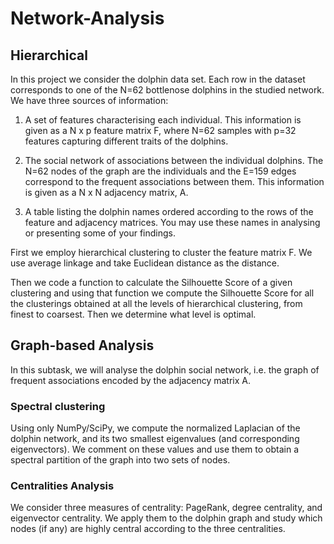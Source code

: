 # Network-Analysis

## Hierarchical

In this project we consider the dolphin data set. Each row in the dataset corresponds to one of the N=62 bottlenose dolphins in the studied network. We have three sources of information:

1. A set of features characterising each individual. This information is given as a N x p feature matrix F,
where N=62 samples with p=32 features capturing different traits of the dolphins.

2. The social network of associations between the individual dolphins. The N=62 nodes of the graph are
the individuals and the E=159 edges correspond to the frequent associations between them. This
information is given as a N x N adjacency matrix, A.

3. A table listing the dolphin names ordered according to the rows of the feature and adjacency matrices.
You may use these names in analysing or presenting some of your findings.

First we employ hierarchical clustering to cluster the feature matrix F. We use average linkage and take Euclidean distance as the distance.

Then we code a function to calculate the Silhouette Score of a given clustering and using that function we compute the Silhouette Score for all the clusterings obtained at all the levels of hierarchical clustering, from finest to coarsest. Then we determine what level is optimal.

## Graph-based Analysis

In this subtask, we will analyse the dolphin social network, i.e. the graph of frequent associations encoded
by the adjacency matrix A.

### Spectral clustering

Using only NumPy/SciPy, we compute the normalized Laplacian of the dolphin network, and its two smallest eigenvalues (and corresponding eigenvectors). We comment on these values and use them to obtain a spectral partition of the graph into two sets of nodes.

### Centralities Analysis

We consider three measures of centrality: PageRank, degree centrality, and eigenvector centrality. We apply them to the dolphin graph and study which nodes (if any) are highly central according to the three centralities.
